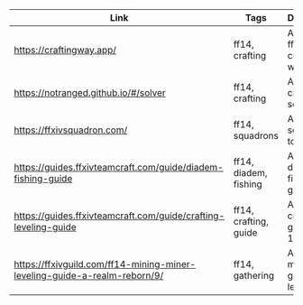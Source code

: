 
| Link | Tags | Description |
| ---- | ---- | ---- |
| https://craftingway.app/ | ff14, crafting | A simple ff14 crafting webapp |
| https://notranged.github.io/#/solver | ff14, crafting | A ff14 crafting solver |
| https://ffxivsquadron.com/ | ff14, squadrons | A ff14 squadrons tool |
| https://guides.ffxivteamcraft.com/guide/diadem-fishing-guide | ff14, diadem, fishing | A ff14 diadem fishing guide |
| https://guides.ffxivteamcraft.com/guide/crafting-leveling-guide | ff14, crafting, guide | A ff14 crafting guide for 1-90 |
| https://ffxivguild.com/ff14-mining-miner-leveling-guide-a-realm-reborn/9/ | ff14, gathering | A ff14 mining guide for level 90 |
